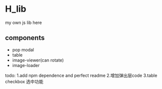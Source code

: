 # H_lib
my own js lib here

## components
* pop modal
* table
* image-viewer(can rotate)
* image-loader

todo: 
    1.add npm dependence and perfect readme
    2.增加弹出层code
    3.table checkbox 选中功能
